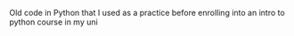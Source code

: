 Old code in Python that I used as a practice before enrolling into an
intro to python course in my uni
